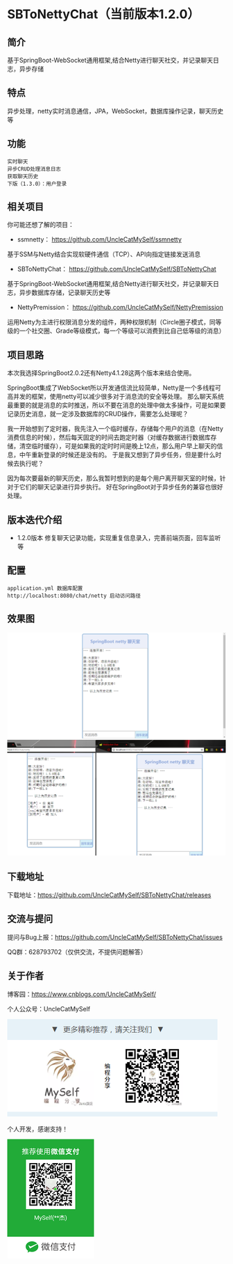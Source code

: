 # SBToNettyChat（当前版本1.2.0）

## 简介
基于SpringBoot-WebSocket通用框架,结合Netty进行聊天社交，并记录聊天日志，异步存储
 
## 特点
异步处理，netty实时消息通信，JPA，WebSocket，数据库操作记录，聊天历史等

## 功能

    实时聊天
    异步CRUD处理消息日志
    获取聊天历史
    下版（1.3.0）：用户登录

## 相关项目

你可能还想了解的项目：

* ssmnetty： https://github.com/UncleCatMySelf/ssmnetty

基于SSM与Netty结合实现软硬件通信（TCP）、API向指定链接发送消息

* SBToNettyChat： https://github.com/UncleCatMySelf/SBToNettyChat

基于SpringBoot-WebSocket通用框架,结合Netty进行聊天社交，并记录聊天日志，异步数据库存储，记录聊天历史等

* NettyPremission： https://github.com/UncleCatMySelf/NettyPremission

运用Netty为主进行权限消息分发的组件，两种权限机制（Circle圈子模式，同等级的一个社交圈、Grade等级模式，每一个等级可以消费到比自己低等级的消息）

## 项目思路

本次我选择SpringBoot2.0.2还有Netty4.1.28这两个版本来结合使用。

SpringBoot集成了WebSocket所以开发通信流比较简单，Netty是一个多线程可高并发的框架，使用netty可以减少很多对于消息流的安全等处理。
那么聊天系统最重要的就是消息的实时推送，所以不要在消息的处理中做太多操作，可是如果要记录历史消息，就一定涉及数据库的CRUD操作，需要怎么处理呢？

我一开始想到了定时器，我先注入一个临时缓存，存储每个用户的消息（在Netty消费信息的时候），然后每天固定的时间去跑定时器（对缓存数据进行数据库存储，清空临时缓存），可是如果我的定时时间是晚上12点，那么用户早上聊天的信息，中午重新登录的时候还是没有的。
于是我又想到了异步任务，但是要什么时候去执行呢？

因为每次要最新的聊天历史，那么我暂时想到的是每个用户离开聊天室的时候，针对于它们的聊天记录进行异步执行。
好在SpringBoot对于异步任务的兼容也很好处理。

## 版本迭代介绍

* 1.2.0版本
修复聊天记录功能，实现重复信息录入，完善前端页面，回车监听等

## 配置

    application.yml 数据库配置
    http://localhost:8080/chat/netty 启动访问路径

## 效果图 

![Image text](https://raw.githubusercontent.com/UncleCatMySelf/img-myself/master/img/nettychat/%E5%BE%AE%E4%BF%A1%E5%9B%BE%E7%89%87_20180818143835.png)
![Image text](https://raw.githubusercontent.com/UncleCatMySelf/img-myself/master/img/nettychat/%E5%BE%AE%E4%BF%A1%E5%9B%BE%E7%89%87_20180818143838.png)

## 下载地址

下载地址：https://github.com/UncleCatMySelf/SBToNettyChat/releases

## 交流与提问

提问与Bug上报：https://github.com/UncleCatMySelf/SBToNettyChat/issues

QQ群：628793702（仅供交流，不提供问题解答）

## 关于作者

博客园：https://www.cnblogs.com/UncleCatMySelf/

个人公众号：UncleCatMySelf

![Image text](https://raw.githubusercontent.com/UncleCatMySelf/img-myself/master/img/%E5%85%AC%E4%BC%97%E5%8F%B7.png)

个人开发，感谢支持！

![Image text](https://raw.githubusercontent.com/UncleCatMySelf/img-myself/master/img/%E4%BB%98%E6%AC%BE.png)
